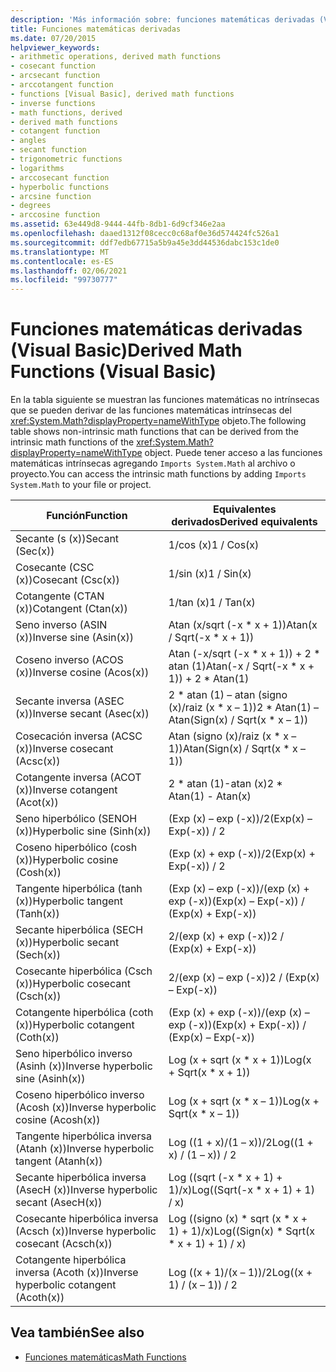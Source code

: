 ```yaml
---
description: 'Más información sobre: funciones matemáticas derivadas (Visual Basic)'
title: Funciones matemáticas derivadas
ms.date: 07/20/2015
helpviewer_keywords:
- arithmetic operations, derived math functions
- cosecant function
- arcsecant function
- arccotangent function
- functions [Visual Basic], derived math functions
- inverse functions
- math functions, derived
- derived math functions
- cotangent function
- angles
- secant function
- trigonometric functions
- logarithms
- arccosecant function
- hyperbolic functions
- arcsine function
- degrees
- arccosine function
ms.assetid: 63e449d8-9444-44fb-8db1-6d9cf346e2aa
ms.openlocfilehash: daaed1312f08cecc0c68af0e36d574424fc526a1
ms.sourcegitcommit: ddf7edb67715a5b9a45e3dd44536dabc153c1de0
ms.translationtype: MT
ms.contentlocale: es-ES
ms.lasthandoff: 02/06/2021
ms.locfileid: "99730777"
---
```

# <a name="derived-math-functions-visual-basic"></a><span data-ttu-id="13043-103">Funciones matemáticas derivadas (Visual Basic)</span><span class="sxs-lookup"><span data-stu-id="13043-103">Derived Math Functions (Visual Basic)</span></span>

<span data-ttu-id="13043-104">En la tabla siguiente se muestran las funciones matemáticas no intrínsecas que se pueden derivar de las funciones matemáticas intrínsecas del <xref:System.Math?displayProperty=nameWithType> objeto.</span><span class="sxs-lookup"><span data-stu-id="13043-104">The following table shows non-intrinsic math functions that can be derived from the intrinsic math functions of the <xref:System.Math?displayProperty=nameWithType> object.</span></span> <span data-ttu-id="13043-105">Puede tener acceso a las funciones matemáticas intrínsecas agregando `Imports System.Math` al archivo o proyecto.</span><span class="sxs-lookup"><span data-stu-id="13043-105">You can access the intrinsic math functions by adding `Imports System.Math` to your file or project.</span></span>  
  
|<span data-ttu-id="13043-106">Función</span><span class="sxs-lookup"><span data-stu-id="13043-106">Function</span></span>|<span data-ttu-id="13043-107">Equivalentes derivados</span><span class="sxs-lookup"><span data-stu-id="13043-107">Derived equivalents</span></span>|  
|--------------|-------------------------|  
|<span data-ttu-id="13043-108">Secante (s (x))</span><span class="sxs-lookup"><span data-stu-id="13043-108">Secant (Sec(x))</span></span>|<span data-ttu-id="13043-109">1/cos (x)</span><span class="sxs-lookup"><span data-stu-id="13043-109">1 / Cos(x)</span></span>|  
|<span data-ttu-id="13043-110">Cosecante (CSC (x))</span><span class="sxs-lookup"><span data-stu-id="13043-110">Cosecant (Csc(x))</span></span>|<span data-ttu-id="13043-111">1/sin (x)</span><span class="sxs-lookup"><span data-stu-id="13043-111">1 / Sin(x)</span></span>|  
|<span data-ttu-id="13043-112">Cotangente (CTAN (x))</span><span class="sxs-lookup"><span data-stu-id="13043-112">Cotangent (Ctan(x))</span></span>|<span data-ttu-id="13043-113">1/tan (x)</span><span class="sxs-lookup"><span data-stu-id="13043-113">1 / Tan(x)</span></span>|  
|<span data-ttu-id="13043-114">Seno inverso (ASIN (x))</span><span class="sxs-lookup"><span data-stu-id="13043-114">Inverse sine (Asin(x))</span></span>|<span data-ttu-id="13043-115">Atan (x/sqrt (-x \* x + 1))</span><span class="sxs-lookup"><span data-stu-id="13043-115">Atan(x / Sqrt(-x \* x + 1))</span></span>|  
|<span data-ttu-id="13043-116">Coseno inverso (ACOS (x))</span><span class="sxs-lookup"><span data-stu-id="13043-116">Inverse cosine (Acos(x))</span></span>|<span data-ttu-id="13043-117">Atan (-x/sqrt (-x \* x + 1)) + 2 \* atan (1)</span><span class="sxs-lookup"><span data-stu-id="13043-117">Atan(-x / Sqrt(-x \* x + 1)) + 2 \* Atan(1)</span></span>|  
|<span data-ttu-id="13043-118">Secante inversa (ASEC (x))</span><span class="sxs-lookup"><span data-stu-id="13043-118">Inverse secant (Asec(x))</span></span>|<span data-ttu-id="13043-119">2 \* atan (1) – atan (signo (x)/raiz (x \* x – 1))</span><span class="sxs-lookup"><span data-stu-id="13043-119">2 \* Atan(1) – Atan(Sign(x) / Sqrt(x \* x – 1))</span></span>|  
|<span data-ttu-id="13043-120">Cosecación inversa (ACSC (x))</span><span class="sxs-lookup"><span data-stu-id="13043-120">Inverse cosecant (Acsc(x))</span></span>|<span data-ttu-id="13043-121">Atan (signo (x)/raiz (x \* x – 1))</span><span class="sxs-lookup"><span data-stu-id="13043-121">Atan(Sign(x) / Sqrt(x \* x – 1))</span></span>|  
|<span data-ttu-id="13043-122">Cotangente inversa (ACOT (x))</span><span class="sxs-lookup"><span data-stu-id="13043-122">Inverse cotangent (Acot(x))</span></span>|<span data-ttu-id="13043-123">2 \* atan (1)-atan (x)</span><span class="sxs-lookup"><span data-stu-id="13043-123">2 \* Atan(1) - Atan(x)</span></span>|  
|<span data-ttu-id="13043-124">Seno hiperbólico (SENOH (x))</span><span class="sxs-lookup"><span data-stu-id="13043-124">Hyperbolic sine (Sinh(x))</span></span>|<span data-ttu-id="13043-125">(Exp (x) – exp (-x))/2</span><span class="sxs-lookup"><span data-stu-id="13043-125">(Exp(x) – Exp(-x)) / 2</span></span>|  
|<span data-ttu-id="13043-126">Coseno hiperbólico (cosh (x))</span><span class="sxs-lookup"><span data-stu-id="13043-126">Hyperbolic cosine (Cosh(x))</span></span>|<span data-ttu-id="13043-127">(Exp (x) + exp (-x))/2</span><span class="sxs-lookup"><span data-stu-id="13043-127">(Exp(x) + Exp(-x)) / 2</span></span>|  
|<span data-ttu-id="13043-128">Tangente hiperbólica (tanh (x))</span><span class="sxs-lookup"><span data-stu-id="13043-128">Hyperbolic tangent (Tanh(x))</span></span>|<span data-ttu-id="13043-129">(Exp (x) – exp (-x))/(exp (x) + exp (-x))</span><span class="sxs-lookup"><span data-stu-id="13043-129">(Exp(x) – Exp(-x)) / (Exp(x) + Exp(-x))</span></span>|  
|<span data-ttu-id="13043-130">Secante hiperbólica (SECH (x))</span><span class="sxs-lookup"><span data-stu-id="13043-130">Hyperbolic secant (Sech(x))</span></span>|<span data-ttu-id="13043-131">2/(exp (x) + exp (-x))</span><span class="sxs-lookup"><span data-stu-id="13043-131">2 / (Exp(x) + Exp(-x))</span></span>|  
|<span data-ttu-id="13043-132">Cosecante hiperbólica (Csch (x))</span><span class="sxs-lookup"><span data-stu-id="13043-132">Hyperbolic cosecant (Csch(x))</span></span>|<span data-ttu-id="13043-133">2/(exp (x) – exp (-x))</span><span class="sxs-lookup"><span data-stu-id="13043-133">2 / (Exp(x) – Exp(-x))</span></span>|  
|<span data-ttu-id="13043-134">Cotangente hiperbólica (coth (x))</span><span class="sxs-lookup"><span data-stu-id="13043-134">Hyperbolic cotangent (Coth(x))</span></span>|<span data-ttu-id="13043-135">(Exp (x) + exp (-x))/(exp (x) – exp (-x))</span><span class="sxs-lookup"><span data-stu-id="13043-135">(Exp(x) + Exp(-x)) / (Exp(x) – Exp(-x))</span></span>|  
|<span data-ttu-id="13043-136">Seno hiperbólico inverso (Asinh (x))</span><span class="sxs-lookup"><span data-stu-id="13043-136">Inverse hyperbolic sine (Asinh(x))</span></span>|<span data-ttu-id="13043-137">Log (x + sqrt (x \* x + 1))</span><span class="sxs-lookup"><span data-stu-id="13043-137">Log(x + Sqrt(x \* x + 1))</span></span>|  
|<span data-ttu-id="13043-138">Coseno hiperbólico inverso (Acosh (x))</span><span class="sxs-lookup"><span data-stu-id="13043-138">Inverse hyperbolic cosine (Acosh(x))</span></span>|<span data-ttu-id="13043-139">Log (x + sqrt (x \* x – 1))</span><span class="sxs-lookup"><span data-stu-id="13043-139">Log(x + Sqrt(x \* x – 1))</span></span>|  
|<span data-ttu-id="13043-140">Tangente hiperbólica inversa (Atanh (x))</span><span class="sxs-lookup"><span data-stu-id="13043-140">Inverse hyperbolic tangent (Atanh(x))</span></span>|<span data-ttu-id="13043-141">Log ((1 + x)/(1 – x))/2</span><span class="sxs-lookup"><span data-stu-id="13043-141">Log((1 + x) / (1 – x)) / 2</span></span>|  
|<span data-ttu-id="13043-142">Secante hiperbólica inversa (AsecH (x))</span><span class="sxs-lookup"><span data-stu-id="13043-142">Inverse hyperbolic secant (AsecH(x))</span></span>|<span data-ttu-id="13043-143">Log ((sqrt (-x \* x + 1) + 1)/x)</span><span class="sxs-lookup"><span data-stu-id="13043-143">Log((Sqrt(-x \* x + 1) + 1) / x)</span></span>|  
|<span data-ttu-id="13043-144">Cosecante hiperbólica inversa (Acsch (x))</span><span class="sxs-lookup"><span data-stu-id="13043-144">Inverse hyperbolic cosecant (Acsch(x))</span></span>|<span data-ttu-id="13043-145">Log ((signo (x) \* sqrt (x \* x + 1) + 1)/x)</span><span class="sxs-lookup"><span data-stu-id="13043-145">Log((Sign(x) \* Sqrt(x \* x + 1) + 1) / x)</span></span>|  
|<span data-ttu-id="13043-146">Cotangente hiperbólica inversa (Acoth (x))</span><span class="sxs-lookup"><span data-stu-id="13043-146">Inverse hyperbolic cotangent (Acoth(x))</span></span>|<span data-ttu-id="13043-147">Log ((x + 1)/(x – 1))/2</span><span class="sxs-lookup"><span data-stu-id="13043-147">Log((x + 1) / (x – 1)) / 2</span></span>|  
  
## <a name="see-also"></a><span data-ttu-id="13043-148">Vea también</span><span class="sxs-lookup"><span data-stu-id="13043-148">See also</span></span>

- [<span data-ttu-id="13043-149">Funciones matemáticas</span><span class="sxs-lookup"><span data-stu-id="13043-149">Math Functions</span></span>](../functions/math-functions.md)
